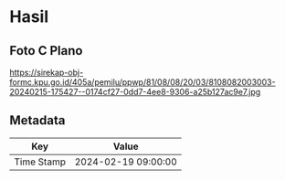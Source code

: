 # Hasil

## Foto C Plano

https://sirekap-obj-formc.kpu.go.id/405a/pemilu/ppwp/81/08/08/20/03/8108082003003-20240215-175427--0174cf27-0dd7-4ee8-9306-a25b127ac9e7.jpg


## Metadata

| Key        | Value               |
| ---------- | ------------------- |
| Time Stamp | 2024-02-19 09:00:00 |



